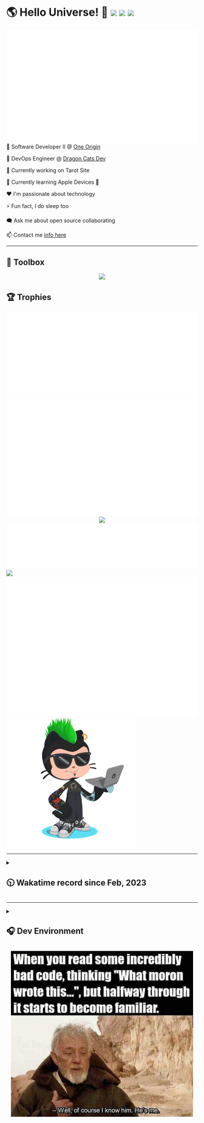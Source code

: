 <h1>🌎 Hello Universe! 👋
<img src='https://wakatime.com/badge/user/a61fe4dd-5464-48ee-825a-134d74f90884.svg?style=flat-square'>
<img src='https://api.visitorbadge.io/api/visitors?path=https%3A%2F%2Fgithub.com%2Fjmclain-origin&countColor=&style=flat-square' height='22'>
<img src='https://img.shields.io/github/followers/jmclain-origin?label=Followers&style=flat-square' height='22'>
</h1>

<img align='right' src='./assets/metrics.base.svg'>

💼 Software Developer II @ [One Origin](https://oneorigin.us/)

<!-- 💼 Engineer Consultant @ [Banyan Labs](https://banyanlabs.io/) -->

💼 DevOps Engineer @ [Dragon Cats Dev](https://DragonCats.dev/ "visit")

🔭 Currently working on Tarot Site

🌱 Currently learning Apple Devices 🤢

❤️ I'm passionate about technology

⚡ Fun fact, I do sleep too

🗨️ Ask me about open source collaborating

📫 Contact me [info here](https://www.joshmclain.com/#contact)

---

## 🧰 Toolbox

<p align="center">
  <a href="https://skillicons.dev">
    <img src="https://skillicons.dev/icons?i=md,html,css,js,regex,sass,tailwind,ts,react,styledcomponents,redux,next,gatsby,remix,vue,nuxt,nodejs,express,mongodb,postgres,jest,webpack,vite,rollup,docker,nginx,aws,heroku,vercel,netlify,jenkins,linux,mint,ubuntu,redhat,kali,apple,bash,powershell,vim,git,githubactions,github,gitlab,vscode,idea,maven,gradle,java,spring&theme=dark" />
  </a>
</p>

## 🏆 Trophies

<div align='center'>
<img src='./assets/metrics.plugin.achievements.compact.svg'>
<img src='./assets/metrics.plugin.habits.charts.svg'>
<img src='https://github-profile-trophy.vercel.app/?username=jmclain-origin&theme=darkhub&no-frame=true&margin-w=10'>
</div>

<div align=''>
<img src='./assets/metrics.plugin.habits.facts.svg'>
<img src='https://streak-stats.demolab.com?user=jmclain-origin&theme=dark' width='340'>
<div>
</div>

<img src='./assets/metrics.plugin.wakatime.svg'>
<img src='./assets/octocat.png' width='340'>
<!-- <img src='./assets/metrics.plugin.code.svg'> -->
</div>

---

<details>
<summary>

## 🕥 Wakatime record since Feb, 2023

</summary>

<!--START_SECTION:waka-->
![Code Time](http://img.shields.io/badge/Code%20Time-1%2C729%20hrs%209%20mins-blue)

![Profile Views](http://img.shields.io/badge/Profile%20Views-58-blue)

**🐱 My GitHub Data** 

> 📦 142.5 kB Used in GitHub's Storage 
 > 
> 🚫 Not Opted to Hire
 > 
> 📜 30 Public Repositories 
 > 
> 🔑 30 Private Repositories 
 > 
**I'm an Early 🐤** 

```text
🌞 Morning                6901 commits        ██████░░░░░░░░░░░░░░░░░░░   23.62 % 
🌆 Daytime                10446 commits       █████████░░░░░░░░░░░░░░░░   35.75 % 
🌃 Evening                6573 commits        ██████░░░░░░░░░░░░░░░░░░░   22.49 % 
🌙 Night                  5301 commits        █████░░░░░░░░░░░░░░░░░░░░   18.14 % 
```
📅 **I'm Most Productive on Monday** 

```text
Monday                   6481 commits        ██████░░░░░░░░░░░░░░░░░░░   22.18 % 
Tuesday                  5373 commits        █████░░░░░░░░░░░░░░░░░░░░   18.39 % 
Wednesday                5167 commits        ████░░░░░░░░░░░░░░░░░░░░░   17.68 % 
Thursday                 5070 commits        ████░░░░░░░░░░░░░░░░░░░░░   17.35 % 
Friday                   2957 commits        ███░░░░░░░░░░░░░░░░░░░░░░   10.12 % 
Saturday                 1774 commits        ██░░░░░░░░░░░░░░░░░░░░░░░   06.07 % 
Sunday                   2399 commits        ██░░░░░░░░░░░░░░░░░░░░░░░   08.21 % 
```


📊 **This Week I Spent My Time On** 

```text
🕑︎ Time Zone: America/Phoenix

💬 Programming Languages: 
Other                    36 hrs 37 mins      ███████████████░░░░░░░░░░   59.96 % 
YAML                     10 hrs 2 mins       ████░░░░░░░░░░░░░░░░░░░░░   16.43 % 
JavaScript               5 hrs 47 mins       ██░░░░░░░░░░░░░░░░░░░░░░░   09.49 % 
Bash                     2 hrs 50 mins       █░░░░░░░░░░░░░░░░░░░░░░░░   04.67 % 
JSON                     1 hr 9 mins         ░░░░░░░░░░░░░░░░░░░░░░░░░   01.90 % 

🔥 Editors: 
Chrome                   36 hrs 20 mins      ███████████████░░░░░░░░░░   59.49 % 
VS Code                  24 hrs 44 mins      ██████████░░░░░░░░░░░░░░░   40.51 % 

💻 Operating System: 
Mac                      59 hrs 7 mins       ████████████████████████░   96.80 % 
Windows                  1 hr 57 mins        █░░░░░░░░░░░░░░░░░░░░░░░░   03.20 % 
```

**I Mostly Code in JavaScript** 

```text
TypeScript               19 repos            █████████░░░░░░░░░░░░░░░░   35.19 % 
CSS                      4 repos             ██░░░░░░░░░░░░░░░░░░░░░░░   07.41 % 
Vue                      3 repos             █░░░░░░░░░░░░░░░░░░░░░░░░   05.56 % 
Shell                    1 repo              ░░░░░░░░░░░░░░░░░░░░░░░░░   01.85 % 
Dockerfile               1 repo              ░░░░░░░░░░░░░░░░░░░░░░░░░   01.85 % 
```




 Last Updated on 29/06/2024 18:39:14 UTC
<!--END_SECTION:waka-->

</details>

---

<details>
<summary>

## 🎧 Dev Environment

</summary>

> ### _I'm not a player 🐱 I just code a lot..._

<div align='center'>
<img src='https://spotify-github-profile.vercel.app/api/view?uid=31knnovcfatt7mqmu6yaa5htulxi&cover_image=true&theme=default&show_offline=false&background_color=121212' width='420'>
<img src='https://spotify-recently-played-readme.vercel.app/api?user=31knnovcfatt7mqmu6yaa5htulxi&width=400&count=10'>
</div>
</details>

<!-- ## Memes

who doesn't love memes? -->

<div align='center'>

![obi one](./assets/unfilimar_obi.jpg)

</div>

<!-- <div align='center'>
<img src='https://www.data-card-for-spotify.com/api/card?user_id=31knnovcfatt7mqmu6yaa5htulxi&hide_playing=1&hide_recents=1&limit=10&custom_title=jmclain-origin%20Spotify%20Data'>
</div> -->
